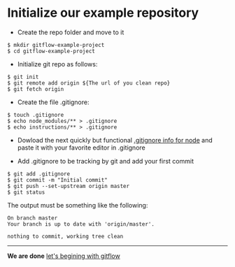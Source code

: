 # Initialize our example repository

- Create the repo folder and move to it
~~~~
$ mkdir gitflow-example-project
$ cd gitflow-example-project
~~~~

- Initialize git repo as follows:
~~~~
$ git init
$ git remote add origin ${The url of you clean repo}
$ git fetch origin
~~~~

- Create the file .gitignore:
~~~~
$ touch .gitignore
$ echo node_modules/** > .gitignore
$ echo instructions/** > .gitignore
~~~~

- Dowload the next quickly but functional [.gitignore info for node](https://www.gitignore.io/api/node) and paste it with your favorite editor in .gitignore


- Add .gitignore to be tracking by git and add your first commit
~~~~
$ git add .gitignore
$ git commit -m "Initial commit"
$ git push --set-upstream origin master
$ git status
~~~~

The output must be something like the following:

~~~~
On branch master
Your branch is up to date with 'origin/master'.

nothing to commit, working tree clean
~~~~

---

**We are done** [let's begining with gitflow](./Initialize-npm-project)